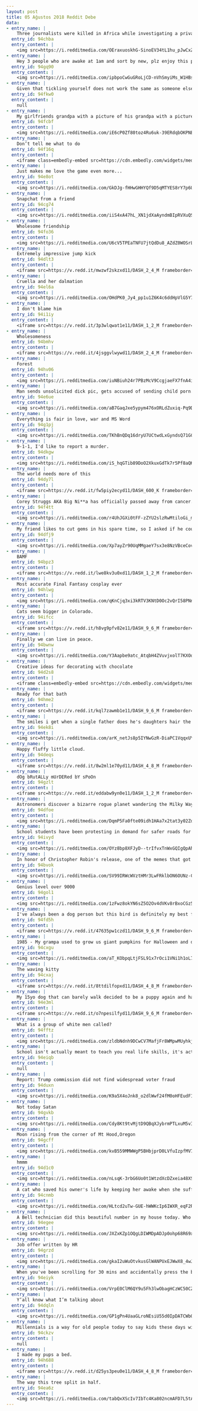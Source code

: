 ```yaml
---
layout: post
title: 05 Ağustos 2018 Reddit Debe
data:
- entry_name: |
    Three journalists were killed in Africa while investigating a private military business owned by the man behind Russia’s troll army
  entry_id: 94chba
  entry_content: |
    <img src=https://i.redditmedia.com/OEraxuoskhG-SinoEV34tL1hu_pJwCxZgJaIkHNcmD4.jpg?s=3929b499a2d9088cd584f2bd229a9c9a frameborder=0>
- entry_name: |
    Hey 3 people who are awake at 1am and sort by new, plz enjoy this photo of my cat. She usually doesn’t pose, but I thought she looked cute in this shot. 10/10 best kitty.
  entry_id: 94gq90
  entry_content: |
    <img src=https://i.redditmedia.com/ipbpoCwGuGRoLjCD-nVhSmyiMs_W1HBspdi8F_9Fxls.jpg?s=04e32f5d5fd4ed799f8e8c610c91a859 frameborder=0>
- entry_name: |
    Given that tickling yourself does not work the same as someone else tickling you, we really lucked out with masturbation.
  entry_id: 94fkw0
  entry_content: |
    null
- entry_name: |
    My girlfriends grandpa with a picture of his grandpa with a picture of his grandpa.
  entry_id: 94fcbf
  entry_content: |
    <img src=https://i.redditmedia.com/iE6cP0Zf80toz4Ru6uk-39ERdqbOKPNEhkh7M-CDh38.jpg?s=124f6d9ad716e7df5190831e950e61f0 frameborder=0>
- entry_name: |
    Don’t tell me what to do
  entry_id: 94f16q
  entry_content: |
    <iframe class=embedly-embed src=https://cdn.embedly.com/widgets/media.html?src=https%3A%2F%2Fgfycat.com%2Fifr%2FColorfulGrayBadger&url=https%3A%2F%2Fgfycat.com%2FColorfulGrayBadger&image=https%3A%2F%2Fthumbs.gfycat.com%2FColorfulGrayBadger-size_restricted.gif&key=522baf40bd3911e08d854040d3dc5c07&type=text%2Fhtml&schema=gfycat width=400 height=400 scrolling=no frameborder=0 allow=autoplay; fullscreen allowfullscreen=true></iframe>
- entry_name: |
    Just makes me love the game even more...
  entry_id: 94e8ot
  entry_content: |
    <img src=https://i.redditmedia.com/GkDJg-fHHwGHHYQf9D5qMTYES8rY7p6U19Ow_fzmsnc.jpg?s=55702ba3f2e7f1c6568ff53c1efe111d frameborder=0>
- entry_name: |
    Snapchat from a friend
  entry_id: 94cg74
  entry_content: |
    <img src=https://i.redditmedia.com/iiS4xA47hL_XN1jdXaAyndmBIpRVXuQSv40ZfiPXjls.jpg?s=d28991ecf12d5d7d415a4cb43670b1ac frameborder=0>
- entry_name: |
    Wholesome friendship
  entry_id: 94fo36
  entry_content: |
    <img src=https://i.redditmedia.com/U6cV5TPEaTNFU7jtQdDu8_AZdZ0WOSrLGecV9O2nFmU.png?s=55c60762c5ab6622069c8ce07c4b0cc4 frameborder=0>
- entry_name: |
    Extremely impressive jump kick
  entry_id: 94dlt3
  entry_content: |
    <iframe src=https://v.redd.it/mwzwf2skzxd11/DASH_2_4_M frameborder=0></iframe>
- entry_name: |
    Cruella and her dalmation
  entry_id: 94el6a
  entry_content: |
    <img src=https://i.redditmedia.com/OHdPK0_Jy4_pp1u1Z6K4c6ddHpVlG5Y7qOYlqvFBVtc.jpg?s=b7f74dd75f7da680b412811b324939da frameborder=0>
- entry_name: |
    I don't blame him
  entry_id: 94i1iy
  entry_content: |
    <iframe src=https://v.redd.it/3p3wlqwat1e11/DASH_1_2_M frameborder=0></iframe>
- entry_name: |
    Wholesomeness
  entry_id: 94bmhv
  entry_content: |
    <iframe src=https://v.redd.it/4jsggvlwywd11/DASH_2_4_M frameborder=0></iframe>
- entry_name: |
    Forest
  entry_id: 94hv06
  entry_content: |
    <img src=https://i.redditmedia.com/iuNBiuh24r7PBzMcV9CcgjaeFX7fnA4iU4ahdddpOkk.jpg?s=19deec2af2a85da2cceff864520d61a9 frameborder=0>
- entry_name: |
    Man sends unsolicited dick pic, gets accused of sending child porn.
  entry_id: 94e6ue
  entry_content: |
    <img src=https://i.redditmedia.com/aB7GaqJxe5ypym476xORLdZuxiq-Pq9Dcf31wE0BHf4.jpg?s=20ae1b3711bc35200004369a41ce2bc8 frameborder=0>
- entry_name: |
    Everything is fair in love, war and MS Word
  entry_id: 94g1pj
  entry_content: |
    <img src=https://i.redditmedia.com/TKhBnQDq16dryU7UCtwdLxGyndsQ71GCgjMDrSp93I0.jpg?s=2864bb84902e00ebfd2cf61d23fe8f9b frameborder=0>
- entry_name: |
    9-1-1, I'd like to report a murder.
  entry_id: 94dkgw
  entry_content: |
    <img src=https://i.redditmedia.com/iS_hqGTib89DoO2XkuxGdTk7r5Pf8aQKJc4N4aRkLzg.png?s=1d226988ee7a4bc1767e8a6747123d1d frameborder=0>
- entry_name: |
    The world needs more of this
  entry_id: 94dy7l
  entry_content: |
    <iframe src=https://v.redd.it/fw5piy2ecyd11/DASH_600_K frameborder=0></iframe>
- entry_name: |
    Corey Struggs AKA Big Ni**a has officially passed away from cancer. One final F for our man
  entry_id: 94f4tt
  entry_content: |
    <img src=https://i.redditmedia.com/r4UhJGXi0tFF-zZYU2slzRwMtiloGi_mIQ0YWSYiXgI.jpg?s=ef1c343d408587784656647388b1447c frameborder=0>
- entry_name: |
    My friend likes to cut gems in his spare time, so I asked if he could try his hand at a Triforce. What do you guys think?
  entry_id: 94dfj9
  entry_content: |
    <img src=https://i.redditmedia.com/Xp7ayZr90UqMMgaeY7sx3e8NzVBceCov9n48iK5KwUc.png?s=62be05b02c386f129de2d6360999f8d0 frameborder=0>
- entry_name: |
    BAMF
  entry_id: 94bpz3
  entry_content: |
    <iframe src=https://v.redd.it/lwe8kv3u0xd11/DASH_1_2_M frameborder=0></iframe>
- entry_name: |
    Most accurate Final Fantasy cosplay ever
  entry_id: 94hlwg
  entry_content: |
    <img src=https://i.redditmedia.com/qKnCjq3xi3kRTV3KNtD0Oc2vQrI58PNnMsLR7EgTvTU.jpg?s=7900cf14aad73b9eb3c2350e239e9caa frameborder=0>
- entry_name: |
    Cats seem bigger in Colorado.
  entry_id: 94ifcc
  entry_content: |
    <iframe src=https://v.redd.it/h8vg9pfv82e11/DASH_9_6_M frameborder=0></iframe>
- entry_name: |
    Finally we can live in peace.
  entry_id: 94bwnw
  entry_content: |
    <img src=https://i.redditmedia.com/Y3Aapbe9atc_AtqbH4ZVuvjxolT7KXOqZpmaJHRD9i0.jpg?s=224cd50cb3b26a39fd54608e47d5f88d frameborder=0>
- entry_name: |
    Creative ideas for decorating with chocolate
  entry_id: 94d2s8
  entry_content: |
    <iframe class=embedly-embed src=https://cdn.embedly.com/widgets/media.html?src=https%3A%2F%2Fgfycat.com%2Fifr%2FUnderstatedSillyBighornsheep&url=https%3A%2F%2Fgfycat.com%2FUnderstatedSillyBighornsheep&image=https%3A%2F%2Fthumbs.gfycat.com%2FUnderstatedSillyBighornsheep-size_restricted.gif&key=522baf40bd3911e08d854040d3dc5c07&type=text%2Fhtml&schema=gfycat width=600 height=600 scrolling=no frameborder=0 allow=autoplay; fullscreen allowfullscreen=true></iframe>
- entry_name: |
    Ready for that bath
  entry_id: 94hme2
  entry_content: |
    <iframe src=https://v.redd.it/kql7zawmb1e11/DASH_9_6_M frameborder=0></iframe>
- entry_name: |
    The smiles i get when a single father does he's daughters hair the way she wanted it 😍
  entry_id: 94ek8i
  entry_content: |
    <img src=https://i.redditmedia.com/arK_netJs8p5IYNwGzR-DiaPC1VqqxUYT-km_5a4h08.jpg?s=81b129fa1fa1fad7fff569123e30265d frameborder=0>
- entry_name: |
    Happy fluffy little cloud.
  entry_id: 94deqs
  entry_content: |
    <iframe src=https://v.redd.it/8w2ml1e70yd11/DASH_4_8_M frameborder=0></iframe>
- entry_name: |
    dOg bRutALLy mUrDERed bY sPoOn
  entry_id: 94gzlt
  entry_content: |
    <iframe src=https://v.redd.it/eddabw9yn0e11/DASH_1_2_M frameborder=0></iframe>
- entry_name: |
    Astronomers discover a bizarre rogue planet wandering the Milky Way. The free-range planet, which is nearly 13 times the mass of Jupiter and does not orbit a star, also displays stunningly bright auroras that are generated by a magnetic field 4 million times stronger than Earth's.
  entry_id: 94dfoe
  entry_content: |
    <img src=https://i.redditmedia.com/DqmP5Fa0fte09idh1HAa7x2tat3y02ZdO3lnjRJ3mcg.jpg?s=2f3e604b5bf76dee9f0309c487081303 frameborder=0>
- entry_name: |
    School students have been protesting in demand for safer roads for 7 days in Bangladesh. Today, they were outnumbered and attacked by the student wing of the Bangladeshi government.
  entry_id: 94ivyd
  entry_content: |
    <img src=https://i.redditmedia.com/OYz8bp8XFJyD--trIfvxTnWxGQIgQpAhGoOoq38DrrI.jpg?s=57f3aa21ccc6a0c073681595b3e10d30 frameborder=0>
- entry_name: |
    In honor of Christopher Robin's release, one of the memes that got it banned in China.
  entry_id: 94bvok
  entry_content: |
    <img src=https://i.redditmedia.com/SV99IRWcWVztHMr3LwFRklbON6OUNz-Cpeugv0LXfLU.jpg?s=8bab1fc6b63f723573b79a094ac2201d frameborder=0>
- entry_name: |
    Genius level over 9000
  entry_id: 94gol1
  entry_content: |
    <img src=https://i.redditmedia.com/1zFwz8okYN6sZ5O2Ov4dVKv8rBxoCGz5k1KTn28LIik.jpg?s=7946fc2ecc8a5635536f679e1d18f54a frameborder=0>
- entry_name: |
    I've always been a dog person but this bird is definitely my best friend
  entry_id: 94fd5h
  entry_content: |
    <iframe src=https://v.redd.it/47635pw1czd11/DASH_9_6_M frameborder=0></iframe>
- entry_name: |
    1985 - My grampa used to grow us giant pumpkins for Halloween and drive them 4hrs to where we lived, so we always had the most epic jack-o-lanterns
  entry_id: 94cxgu
  entry_content: |
    <img src=https://i.redditmedia.com/aT_KObpqLtjFSL91x7rOci1VNi1h1oL7pAPp4RTMpuM.jpg?s=b2e70e623e84270175e4b6048d7a4ff0 frameborder=0>
- entry_name: |
    The waving kitty
  entry_id: 94cxaj
  entry_content: |
    <iframe src=https://v.redd.it/8ttdilfopxd11/DASH_4_8_M frameborder=0></iframe>
- entry_name: |
    My 15yo dog that can barely walk decided to be a puppy again and have Zoomies today.
  entry_id: 94e3ml
  entry_content: |
    <iframe src=https://v.redd.it/o7npesilfyd11/DASH_9_6_M frameborder=0></iframe>
- entry_name: |
    What is a group of white men called?
  entry_id: 94fftz
  entry_content: |
    <img src=https://i.redditmedia.com/zldbNdnh9DCwCV7MafjFr8WMpwMUyhkj5UL9iXUJvIg.jpg?s=46573b9ec4cef2396561a75b39b67fb6 frameborder=0>
- entry_name: |
    School isn't actually meant to teach you real life skills, it's actually meant to get you used to waking up early and going to a boring and miserable job every day.
  entry_id: 94eiqb
  entry_content: |
    null
- entry_name: |
    Report: Trump commission did not find widespread voter fraud
  entry_id: 94duxn
  entry_content: |
    <img src=https://i.redditmedia.com/K9a5X4oJnk8_o2dlWwf24fM0oHFEudF16sF4LLH1RGU.jpg?s=fda00eea4c216237a07ac15dfe054ca8 frameborder=0>
- entry_name: |
    Not today Satan
  entry_id: 94gvkb
  entry_content: |
    <img src=https://i.redditmedia.com/Cdy8Kt9tvMjtD9QBqXJybrmPTLxuM5vI2EtJ-LyXk_4.jpg?s=312447bdf166ff7617c0b8eccd99c034 frameborder=0>
- entry_name: |
    Moon rising from the corner of Mt Hood,Oregon
  entry_id: 94gcff
  entry_content: |
    <img src=https://i.redditmedia.com/kvB559MMWWgP5BHbjprD0LVfuIzpfMV7hLjkRr7gx2g.jpg?s=fa08ab5f73ad46bb49c844358d030c68 frameborder=0>
- entry_name: |
    hmmm
  entry_id: 94d1c0
  entry_content: |
    <img src=https://i.redditmedia.com/nLsqK-3rbG6Uo0t1WtzdXcDZxeia48XSuhhEr49P9kE.jpg?s=d40f4fe6004264e3975c8d237c748f09 frameborder=0>
- entry_name: |
    A cat who saved his owner's life by keeping her awake when she suffered a blood clot is given a posthumous award
  entry_id: 94cnmb
  entry_content: |
    <img src=https://i.redditmedia.com/HLtcd2uTw-GUE-hWWKcIp6IWXR_eqF2RvWcur3ECx-0.jpg?s=96cd54f7aae200a77e2cf4b2223c710e frameborder=0>
- entry_name: |
    A Bell technician did this beautiful number in my house today. Who knew that “in home fibre” meant THROUGH MY DRAINAGE PIPE.
  entry_id: 94egee
  entry_content: |
    <img src=https://i.redditmedia.com/JXZxKZp1OQgLDIWMDpADJp0ohp68R69xPbGwDAHOIkM.jpg?s=cf4489cb4cbdb1a71c758fac984cb8a5 frameborder=0>
- entry_name: |
    Job offer written by HR
  entry_id: 94grzd
  entry_content: |
    <img src=https://i.redditmedia.com/gkaI2uWuOtvkusGlWANPUxEJWwX8_4wJ3Iyq-9_9S4E.jpg?s=7c76366e6229c2707fc03e7891aa5e75 frameborder=0>
- entry_name: |
    When you've been scrolling for 30 mins and accidentally press the back button
  entry_id: 94eiyk
  entry_content: |
    <img src=https://i.redditmedia.com/VrpE0ClM6QY9u5Fh3lwObagHCzWC50CZuhrrpQfPTbk.gif?fm=jpg&s=405647584b301067509e5aadd40c3411 frameborder=0>
- entry_name: |
    Y’all know what I’m talking about
  entry_id: 94dqln
  entry_content: |
    <img src=https://i.redditmedia.com/GP1gPn4UaaGLroNEsiU55d0IpDATCWbOa3QnX3opOK4.jpg?s=a9e872e3e206ca0bcceb12b1e973f8df frameborder=0>
- entry_name: |
    Millennials is a way for old people today to say kids these days without sounding like their cringy, grumpy old people from the past who kept saying kids these days
  entry_id: 94ckzv
  entry_content: |
    null
- entry_name: |
    I made my pups a bed.
  entry_id: 94h688
  entry_content: |
    <iframe src=https://v.redd.it/d25ys3peu0e11/DASH_4_8_M frameborder=0></iframe>
- entry_name: |
    The way this tree split in half.
  entry_id: 94ea6z
  entry_content: |
    <img src=https://i.redditmedia.com/tabQxXScIv7IbTc4Ka802ncmAFD7L5tASqpdOfnjaM8.jpg?s=a624207eb4809be81a413144b71f84e2 frameborder=0>
---
```

